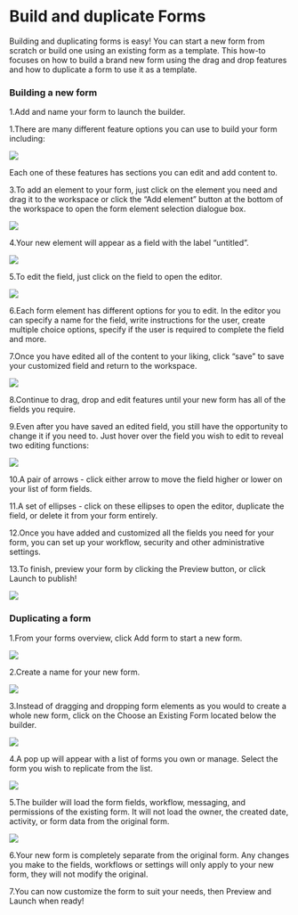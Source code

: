# Build and duplicate Forms



Building and duplicating forms is easy! You can start a new form from scratch or build one using an existing form as a template. This how-to focuses on how to build a brand new form using the drag and drop features and how to duplicate a form to use it as a template.

### Building a new form

1.Add and name your form to launch the builder.

1.There are many different feature options you can use to build your form including:  


![](../../../.gitbook/assets/1%20%2843%29.png)



Each one of these features has sections you can edit and add content to.

3.To add an element to your form, just click on the element you need and drag it to the workspace or click the “Add element” button at the bottom of the workspace to open the form element selection dialogue box.

![](../../../.gitbook/assets/2.png)

4.Your new element will appear as a field with the label “untitled”.

![](../../../.gitbook/assets/3%20%2818%29.png)

5.To edit the field, just click on the field to open the editor.

![](../../../.gitbook/assets/4%20%2810%29.png)



6.Each form element has different options for you to edit. In the editor you can specify a name for the field, write instructions for the user, create multiple choice options, specify if the user is required to complete the field and more.

7.Once you have edited all of the content to your liking, click “save” to save your customized field and return to the workspace.  


![](../../../.gitbook/assets/5%20%2811%29.png)



8.Continue to drag, drop and edit features until your new form has all of the fields you require.

9.Even after you have saved an edited field, you still have the opportunity to change it if you need to. Just hover over the field you wish to edit to reveal two editing functions:  


![](../../../.gitbook/assets/6%20%2810%29.png)



10.A pair of arrows - click either arrow to move the field higher or lower on your list of form fields.

11.A set of ellipses - click on these ellipses to open the editor, duplicate the field, or delete it from your form entirely.

12.Once you have added and customized all the fields you need for your form, you can set up your workflow, security and other administrative settings.

13.To finish, preview your form by clicking the Preview button, or click Launch to publish!  


![](../../../.gitbook/assets/7%20%281%29.png)

### Duplicating a form

1.From your forms overview, click Add form to start a new form.

![](../../../.gitbook/assets/8%20%288%29.png)

2.Create a name for your new form.

![](../../../.gitbook/assets/9%20%285%29.png)

3.Instead of dragging and dropping form elements as you would to create a whole new form, click on the Choose an Existing Form located below the builder.

![](../../../.gitbook/assets/10.png)

4.A pop up will appear with a list of forms you own or manage. Select the form you wish to replicate from the list.

![](../../../.gitbook/assets/11%20%284%29.png)

5.The builder will load the form fields, workflow, messaging, and permissions of the existing form. It will not load the owner, the created date, activity, or form data from the original form.

![](../../../.gitbook/assets/12%20%283%29.png)



6.Your new form is completely separate from the original form. Any changes you make to the fields, workflows or settings will only apply to your new form, they will not modify the original.

7.You can now customize the form to suit your needs, then Preview and Launch when ready!

